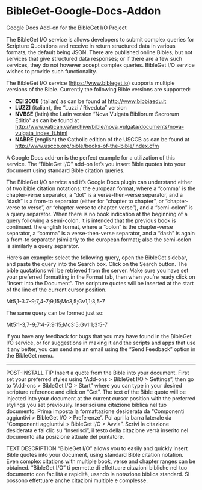 # BibleGet-Google-Docs-Addon
Google Docs Add-on for the BibleGet I/O Project

The BibleGet I/O service is allows developers to submit complex queries for Scripture Quotations and receive in return structured data in various formats, the default being JSON. There are published online Bibles, but not services that give structured data responses; or if there are a few such services, they do not however accept complex queries. BibleGet I/O service wishes to provide such functionality.

The BibleGet I/O service (https://www.bibleget.io) supports multiple versions of the Bible. Currently the following Bible versions are supported:
* **CEI 2008** (italian) as can be found at http://www.bibbiaedu.it
* **LUZZI** (italian), the “Luzzi / Riveduta” version
* **NVBSE** (latin) the Latin version “Nova Vulgata Bibliorum Sacrorum Editio” as can be found at http://www.vatican.va/archive/bible/nova_vulgata/documents/nova-vulgata_index_lt.html
* **NABRE** (english) the Catholic edition of the USCCB as can be found at http://www.usccb.org/bible/books-of-the-bible/index.cfm

A Google Docs add-on is the perfect example for a utilization of this service. The “BibleGet I/O” add-on let’s you insert Bible quotes into your document using standard Bible citation queries.

The BibleGet I/O service and it’s Google Docs plugin can understand either of two bible citation notations:
the european format, where a “comma” is the chapter-verse separator, a “dot” is a verse-then-verse separator, and a “dash” is a from-to separator (either for “chapter to chapter”, or “chapter-verse to verse”, or “chapter-verse to chapter-verse”), and a “semi-colon” is a query separator. When there is no book indication at the beginning of a query following a semi-colon, it is intended that the previous book is continued.
the english format, where a “colon” is the chapter-verse separator, a “comma” is a verse-then-verse separator, and a “dash” is again a from-to separator (similarly to the european format); also the semi-colon is similarly a query separator.

Here’s an example: select the following query, open the BibleGet sidebar, and paste the query into the Search box. Click on the Search button. The bible quotations will be retrieved from the server. Make sure you have set your preferred formatting in the Format tab, then when you’re ready click on “Insert into the Document”. The scripture quotes will be inserted at the start of the line of the current cursor position.

Mt5,1-3.7-9;7,4-7;9,15;Mc3,5;Gv1,1;3,5-7

The same query can be formed just so:

Mt5:1-3,7-9;7:4-7;9:15;Mc3:5;Gv1:1;3:5-7

If you have any feedback for bugs that you may have found in the BibleGet I/O service, or for suggestions in making it and the scripts and apps that use it any better, you can send me an email using the “Send Feedback” option in the BibleGet menu.

_______

POST-INSTALL TIP
Insert a quote from the Bible into your document. First set your preferred styles using “Add-ons > BibleGet I/O > Settings”, then go to “Add-ons > BibleGet I/O > Start” where you can type in your desired scripture reference and click on “Get”. The text of the Bible quote will be injected into your document at the current cursor position with the preferred stylings you set previously.
Inserisci una citazione biblica nel tuo documento. Prima imposta la formattazione desiderata da “Componenti aggiuntivi > BibleGet I/O > Preferenze”. Poi apri la barra laterale da “Componenti aggiuntivi > BibleGet I/O > Avvia”. Scrivi la citazione desiderata e fai clic su “Inserisci”, il testo della citazione verrà inserito nel documento alla posizione attuale del puntatore.

TEXT DESCRIPTION
“BibleGet I/O” allows you to easily and quickly insert Bible quotes into your document, using standard Bible citation notation. Even complex citations with multiple book, verse and chapter ranges can be obtained.
“BibleGet I/O” ti permette di effettuare citazioni bibliche nel tuo documento con facilità e rapidità, usando la notazione biblica standard. Si possono effettuare anche citazioni multiple e complesse.
